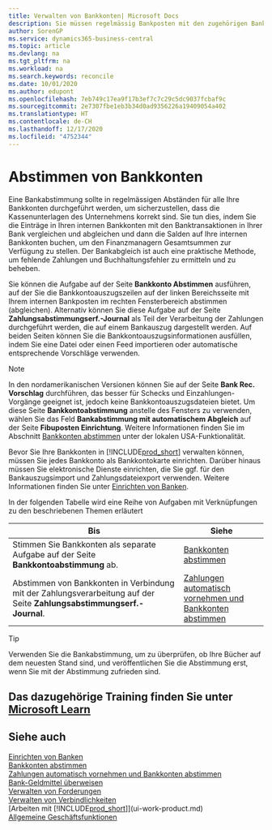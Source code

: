 ```yaml
---
title: Verwalten von Bankkonten| Microsoft Docs
description: Sie müssen regelmässig Bankposten mit den zugehörigen Banktransaktionen in Ihren Bankkonten abstimmen.
author: SorenGP
ms.service: dynamics365-business-central
ms.topic: article
ms.devlang: na
ms.tgt_pltfrm: na
ms.workload: na
ms.search.keywords: reconcile
ms.date: 10/01/2020
ms.author: edupont
ms.openlocfilehash: 7eb749c17ea9f17b3ef7c7c29c5dc9037fcbaf9c
ms.sourcegitcommit: 2e7307fbe1eb3b34d0ad9356226a19409054a402
ms.translationtype: HT
ms.contentlocale: de-CH
ms.lasthandoff: 12/17/2020
ms.locfileid: "4752344"
---
```

# <a name="reconciling-bank-accounts"></a>Abstimmen von Bankkonten

Eine Bankabstimmung sollte in regelmässigen Abständen für alle Ihre Bankkonten durchgeführt werden, um sicherzustellen, dass die Kassenunterlagen des Unternehmens korrekt sind. Sie tun dies, indem Sie die Einträge in Ihren internen Bankkonten mit den Banktransaktionen in Ihrer Bank vergleichen und abgleichen und dann die Salden auf Ihre internen Bankkonten buchen, um den Finanzmanagern Gesamtsummen zur Verfügung zu stellen. Der Bankabgleich ist auch eine praktische Methode, um fehlende Zahlungen und Buchhaltungsfehler zu ermitteln und zu beheben.

Sie können die Aufgabe auf der Seite **Bankkonto Abstimmen** ausführen, auf der Sie die Bankkontoauszugszeilen auf der linken Bereichsseite mit Ihrem internen Bankposten im rechten Fensterbereich abstimmen (abgleichen). Alternativ können Sie diese Aufgabe auf der Seite **Zahlungsabstimmungserf.-Journal** als Teil der Verarbeitung der Zahlungen durchgeführt werden, die auf einem Bankauszug dargestellt werden. Auf beiden Seiten können Sie die Bankkontoauszugsinformationen ausfüllen, indem Sie eine Datei oder einen Feed importieren oder automatische entsprechende Vorschläge verwenden.

> [!NOTE]  
> In den nordamerikanischen Versionen können Sie auf der Seite **Bank Rec. Vorschlag** durchführen, das besser für Schecks und Einzahlungen-Vorgänge geeignet ist, jedoch keine Bankkontoauszugsdateien bietet. Um diese Seite **Bankkontoabstimmung** anstelle des Fensters zu verwenden, wählen Sie das Feld **Bankabstimmung mit automatischem Abgleich** auf der Seite **Fibuposten Einrichtung**. Weitere Informationen finden Sie im Abschnitt [Bankkonten abstimmen](LocalFunctionality/UnitedStates/how-to-reconcile-bank-accounts.md) unter der lokalen USA-Funktionalität.

Bevor Sie Ihre Bankkonten in [!INCLUDE[prod_short](includes/prod_short.md)] verwalten können, müssen Sie jedes Bankkonto als Bankkontokarte einrichten. Darüber hinaus müssen Sie elektronische Dienste einrichten, die Sie ggf. für den Bankauszugsimport und Zahlungsdateiexport verwenden. Weitere Informationen finden Sie unter [Einrichten von Banken](bank-setup-banking.md).

In der folgenden Tabelle wird eine Reihe von Aufgaben mit Verknüpfungen zu den beschriebenen Themen erläutert

| Bis | Siehe |
| --- | --- |
| Stimmen Sie Bankkonten als separate Aufgabe auf der Seite **Bankkontoabstimmung** ab. |[Bankkonten abstimmen](bank-how-reconcile-bank-accounts-separately.md) |
| Abstimmen von Bankkonten in Verbindung mit der Zahlungsverarbeitung auf der Seite **Zahlungsabstimmungserf.-Journal**. |[Zahlungen automatisch vornehmen und Bankkonten abstimmen](receivables-apply-payments-auto-reconcile-bank-accounts.md) |

> [!TIP]
> Verwenden Sie die Bankabstimmung, um zu überprüfen, ob Ihre Bücher auf dem neuesten Stand sind, und veröffentlichen Sie die Abstimmung erst, wenn Sie mit der Abstimmung zufrieden sind.

## <a name="see-related-training-at-microsoft-learn"></a>Das dazugehörige Training finden Sie unter [Microsoft Learn](/learn/paths/reconcile-bank-accounts-dynamics-365-business-central/)

## <a name="see-also"></a>Siehe auch

[Einrichten von Banken](bank-setup-banking.md)  
[Bankkonten abstimmen](bank-how-reconcile-bank-accounts-separately.md)  
[Zahlungen automatisch vornehmen und Bankkonten abstimmen](receivables-apply-payments-auto-reconcile-bank-accounts.md)  
[Bank-Geldmittel überweisen](bank-how-transfer-bank-funds.md)  
[Verwalten von Forderungen](receivables-manage-receivables.md)  
[Verwalten von Verbindlichkeiten](payables-manage-payables.md)  
[Arbeiten mit [!INCLUDE[prod_short](includes/prod_short.md)]](ui-work-product.md)  
[Allgemeine Geschäftsfunktionen](ui-across-business-areas.md)
